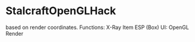 # StalcraftOpenGLHack
based on render coordinates.
Functions:
X-Ray 
Item ESP (Box)
UI: 
OpenGL Render

